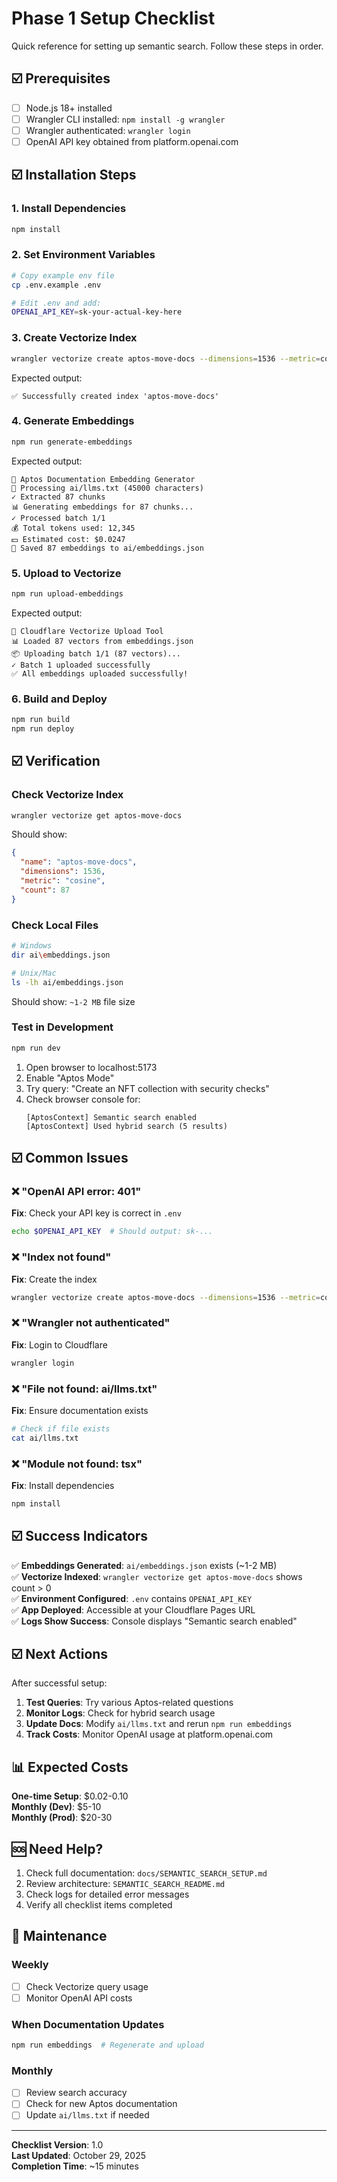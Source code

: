 # Phase 1 Setup Checklist

Quick reference for setting up semantic search. Follow these steps in order.

## ☑️ Prerequisites

- [ ] Node.js 18+ installed
- [ ] Wrangler CLI installed: `npm install -g wrangler`
- [ ] Wrangler authenticated: `wrangler login`
- [ ] OpenAI API key obtained from platform.openai.com

## ☑️ Installation Steps

### 1. Install Dependencies
```bash
npm install
```

### 2. Set Environment Variables
```bash
# Copy example env file
cp .env.example .env

# Edit .env and add:
OPENAI_API_KEY=sk-your-actual-key-here
```

### 3. Create Vectorize Index
```bash
wrangler vectorize create aptos-move-docs --dimensions=1536 --metric=cosine
```

Expected output:
```
✅ Successfully created index 'aptos-move-docs'
```

### 4. Generate Embeddings
```bash
npm run generate-embeddings
```

Expected output:
```
🚀 Aptos Documentation Embedding Generator
📖 Processing ai/llms.txt (45000 characters)
✓ Extracted 87 chunks
📊 Generating embeddings for 87 chunks...
✓ Processed batch 1/1
💰 Total tokens used: 12,345
💵 Estimated cost: $0.0247
💾 Saved 87 embeddings to ai/embeddings.json
```

### 5. Upload to Vectorize
```bash
npm run upload-embeddings
```

Expected output:
```
🚀 Cloudflare Vectorize Upload Tool
📊 Loaded 87 vectors from embeddings.json
📦 Uploading batch 1/1 (87 vectors)...
✓ Batch 1 uploaded successfully
✅ All embeddings uploaded successfully!
```

### 6. Build and Deploy
```bash
npm run build
npm run deploy
```

## ☑️ Verification

### Check Vectorize Index
```bash
wrangler vectorize get aptos-move-docs
```

Should show:
```json
{
  "name": "aptos-move-docs",
  "dimensions": 1536,
  "metric": "cosine",
  "count": 87
}
```

### Check Local Files
```bash
# Windows
dir ai\embeddings.json

# Unix/Mac
ls -lh ai/embeddings.json
```

Should show: `~1-2 MB` file size

### Test in Development
```bash
npm run dev
```

1. Open browser to localhost:5173
2. Enable "Aptos Mode"
3. Try query: "Create an NFT collection with security checks"
4. Check browser console for:
   ```
   [AptosContext] Semantic search enabled
   [AptosContext] Used hybrid search (5 results)
   ```

## ☑️ Common Issues

### ❌ "OpenAI API error: 401"
**Fix**: Check your API key is correct in `.env`
```bash
echo $OPENAI_API_KEY  # Should output: sk-...
```

### ❌ "Index not found"
**Fix**: Create the index
```bash
wrangler vectorize create aptos-move-docs --dimensions=1536 --metric=cosine
```

### ❌ "Wrangler not authenticated"
**Fix**: Login to Cloudflare
```bash
wrangler login
```

### ❌ "File not found: ai/llms.txt"
**Fix**: Ensure documentation exists
```bash
# Check if file exists
cat ai/llms.txt
```

### ❌ "Module not found: tsx"
**Fix**: Install dependencies
```bash
npm install
```

## ☑️ Success Indicators

✅ **Embeddings Generated**: `ai/embeddings.json` exists (~1-2 MB)  
✅ **Vectorize Indexed**: `wrangler vectorize get aptos-move-docs` shows count > 0  
✅ **Environment Configured**: `.env` contains `OPENAI_API_KEY`  
✅ **App Deployed**: Accessible at your Cloudflare Pages URL  
✅ **Logs Show Success**: Console displays "Semantic search enabled"  

## ☑️ Next Actions

After successful setup:

1. **Test Queries**: Try various Aptos-related questions
2. **Monitor Logs**: Check for hybrid search usage
3. **Update Docs**: Modify `ai/llms.txt` and rerun `npm run embeddings`
4. **Track Costs**: Monitor OpenAI usage at platform.openai.com

## 📊 Expected Costs

**One-time Setup**: $0.02-0.10  
**Monthly (Dev)**: $5-10  
**Monthly (Prod)**: $20-30  

## 🆘 Need Help?

1. Check full documentation: `docs/SEMANTIC_SEARCH_SETUP.md`
2. Review architecture: `SEMANTIC_SEARCH_README.md`
3. Check logs for detailed error messages
4. Verify all checklist items completed

## 📝 Maintenance

### Weekly
- [ ] Check Vectorize query usage
- [ ] Monitor OpenAI API costs

### When Documentation Updates
```bash
npm run embeddings  # Regenerate and upload
```

### Monthly
- [ ] Review search accuracy
- [ ] Check for new Aptos documentation
- [ ] Update `ai/llms.txt` if needed

---

**Checklist Version**: 1.0  
**Last Updated**: October 29, 2025  
**Completion Time**: ~15 minutes
